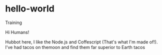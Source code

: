 # hello-world
Training

Hi Humans!

Hubbot here, I like the Node.js and Coffescript (That's what I'm made of!).
I've had tacos on themoon and find them far superior to Earth tacos
